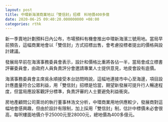 ```yaml
---
layout: post
title: 中環新海濱商業地以「雙信封」招標　料地價400多億
date: 2020-06-25 09:40:20.000000000 +08:00
categories: rthk
---
```


新一季賣地計劃預料日內公布，市場預料有機會推出中環新海濱三號用地。當局早前預告，這幅商業地會以「雙信封」方式招標出售，會考慮投標者提出的價格與設計建議。

發展局早前在海濱事務委員會表示，設計和價格比重將各佔一半，當局會成立標書評審委員會，由政府人員負責評分會邀請專業人士提供意見，地皮會設有底價。

海濱事務委員會主席吳永順接受本台訪問時說，這幅地連接市中心至海邊，項目設計應盡量符合公眾利益，用「雙信封」招標是恰當，期望新發展可提升行人暢達程度，但當局應設客觀評分標準，負責評審的人士要避免利益衝突。

房地產顧問公司萊坊的執行董事林浩文分析，中環商業用地供應較少，發展商對這幅地會感興趣，但由於設計有限制，加上採用「雙信封」制，估計中標價未必會很高，每呎樓面地價介乎25000元至28000元，總地價為400多億元。
